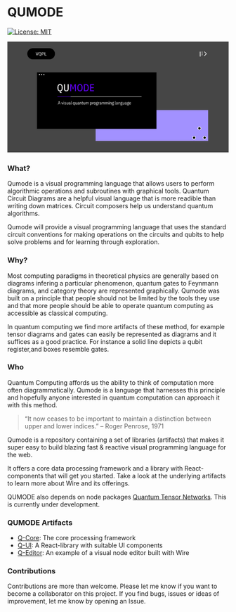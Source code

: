 

# QUMODE

[![License: MIT](https://img.shields.io/badge/License-MIT-yellow.svg)](https://opensource.org/licenses/MIT)

![Wire](https://github.com/qumode/qumode-visualizer/blob/master/banner.png)

### What? 
Qumode is a visual programming language that allows users to perform algorithmic operations and subroutines with graphical tools. Quantum Circuit Diagrams are a helpful visual language that is more readible than writing down matrices. Circuit composers help us understand quantum algorithms. 

Qumode will provide a visual programming language that uses the standard circuit conventions for making operations on the circuits and qubits to help solve problems and for learning through exploration. 

### Why?
Most computing paradigms in theoretical physics are generally based on diagrams infering a particular phenomenon, quantum gates  to Feynmann diagrams, and category theory are represented graphically.
Qumode was built on a principle that people should not be limited by the tools they use and that more people should be able to operate quantum computing as accessible as classical computing.

In quantum computing we find more artifacts of these method, for example tensor diagrams and gates can easily be represented as diagrams and it suffices as a good practice. For instance a solid line depicts a qubit register,and boxes resemble gates.
 
### Who


Quantum Computing affords us the ability to think of computation more often diagrammatically. Qumode is a language that harnesses this principle and hopefully anyone interested in quantum computation can approach it with this method. 

> “It now ceases to be important to maintain a distinction between upper and lower indices.”
– Roger Penrose, 1971




Qumode is a repository containing a set of libraries (artifacts) that makes it super easy to build blazing fast & reactive visual programming language for the web.

It offers a core data processing framework and a library with React-components that will get you started. Take a look at the underlying artifacts to learn more about Wire and its offerings.

QUMODE also depends on node packages [Quantum Tensor Networks](https://github.com/stared/quantum-tensors). This is currently under development.

### QUMODE Artifacts

-   [Q-Core](artifacts/wire-core): The core processing framework
-   [Q-UI](artifacts/wire-ui): A React-library with suitable UI components
-   [Q-Editor](artifacts/wire-editor): An example of a visual node editor built with Wire

### Contributions

Contributions are more than welcome. Please let me know if you want to become a collaborator on this project.
If you find bugs, issues or ideas of improvement, let me know by opening an Issue.



